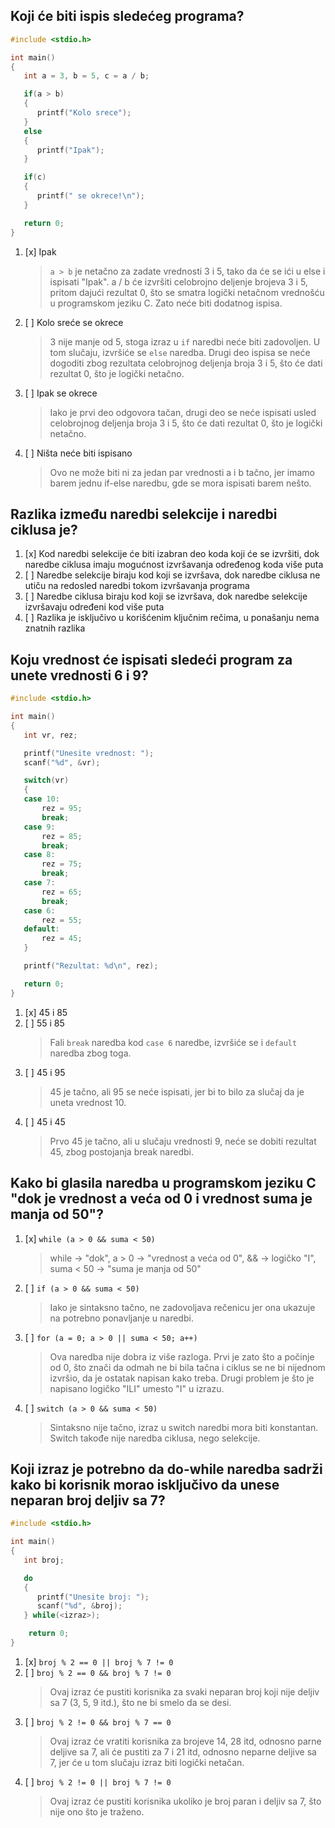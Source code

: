 ## Koji će biti ispis sledećeg programa?

```c
#include <stdio.h>

int main()
{
   int a = 3, b = 5, c = a / b;

   if(a > b)
   {
      printf("Kolo srece");
   }
   else
   {
      printf("Ipak");
   }

   if(c)
   {
      printf(" se okrece!\n");
   }

   return 0;
}
```

1. [x] Ipak
    > ``a > b`` je netačno za zadate vrednosti 3 i 5, tako da će se ići u else i ispisati "Ipak". a / b će izvršiti celobrojno deljenje brojeva 3 i 5, pritom dajući rezultat 0, što se smatra logički netačnom vrednošću u programskom jeziku C. Zato neće biti dodatnog ispisa.
1. [ ] Kolo sreće se okrece
    > 3 nije manje od 5, stoga izraz u ``if`` naredbi neće biti zadovoljen. U tom slučaju, izvršiće se ``else`` naredba. Drugi deo ispisa se neće dogoditi zbog rezultata celobrojnog deljenja broja 3 i 5, što će dati rezultat 0, što je logički netačno.
1. [ ] Ipak se okrece
    > Iako je prvi deo odgovora tačan, drugi deo se neće ispisati usled celobrojnog deljenja broja 3 i 5, što će dati rezultat 0, što je logički netačno.
1. [ ] Ništa neće biti ispisano
   > Ovo ne može biti ni za jedan par vrednosti a i b tačno, jer imamo barem jednu if-else naredbu, gde se mora ispisati barem nešto.

## Razlika između naredbi selekcije i naredbi ciklusa je?

1. [x] Kod naredbi selekcije će biti izabran deo koda koji će se izvršiti, dok naredbe ciklusa imaju mogućnost izvršavanja određenog koda više puta
1. [ ] Naredbe selekcije biraju kod koji se izvršava, dok naredbe ciklusa ne utiču na redosled naredbi tokom izvršavanja programa
1. [ ] Naredbe ciklusa biraju kod koji se izvršava, dok naredbe selekcije izvršavaju određeni kod više puta
1. [ ] Razlika je isključivo u korišćenim ključnim rečima, u ponašanju nema znatnih razlika

## Koju vrednost će ispisati sledeći program za unete vrednosti 6 i 9?

```c
#include <stdio.h>

int main()
{
   int vr, rez;

   printf("Unesite vrednost: ");
   scanf("%d", &vr);

   switch(vr)
   {
   case 10:
       rez = 95;
       break;
   case 9:
       rez = 85;
       break;
   case 8:
       rez = 75;
       break;
   case 7:
       rez = 65;
       break;
   case 6:
       rez = 55;
   default:
       rez = 45;
   }

   printf("Rezultat: %d\n", rez);

   return 0;
}

```

1. [x] 45 i 85
1. [ ] 55 i 85
    > Fali ``break`` naredba kod ``case 6`` naredbe, izvršiće se i ``default`` naredba zbog toga.
1. [ ] 45 i 95
    > 45 je tačno, ali 95 se neće ispisati, jer bi to bilo za slučaj da je uneta vrednost 10.
1. [ ] 45 i 45
    > Prvo 45 je tačno, ali u slučaju vrednosti 9, neće se dobiti rezultat 45, zbog postojanja break naredbi.

## Kako bi glasila naredba u programskom jeziku C "dok je vrednost a veća od 0 i vrednost suma je manja od 50"?

1. [x] ``while (a > 0 && suma < 50)``
    > while -> "dok", a > 0 -> "vrednost a veća od 0", && -> logičko "I", suma < 50 -> "suma je manja od 50"
1. [ ] ``if (a > 0 && suma < 50)``
    > Iako je sintaksno tačno, ne zadovoljava rečenicu jer ona ukazuje na potrebno ponavljanje u naredbi.
1. [ ] ``for (a = 0; a > 0 || suma < 50; a++)``
    > Ova naredba nije dobra iz više razloga. Prvi je zato što a počinje od 0, što znači da odmah ne bi bila tačna i ciklus se ne bi nijednom izvršio, da je ostatak napisan kako treba. Drugi problem je što je napisano logičko "ILI" umesto "I" u izrazu.
1. [ ] ``switch (a > 0 && suma < 50)``
    > Sintaksno nije tačno, izraz u switch naredbi mora biti konstantan. Switch takođe nije naredba ciklusa, nego selekcije.

## Koji izraz je potrebno da do-while naredba sadrži kako bi korisnik morao isključivo da unese neparan broj deljiv sa 7?

```c
#include <stdio.h>

int main()
{
   int broj;

   do
   {
      printf("Unesite broj: ");
      scanf("%d", &broj);
   } while(<izraz>);

    return 0;
}
```

1. [x] ``broj % 2 == 0 || broj % 7 != 0``
1. [ ] ``broj % 2 == 0 && broj % 7 != 0``
    > Ovaj izraz će pustiti korisnika za svaki neparan broj koji nije deljiv sa 7 (3, 5, 9 itd.), što ne bi smelo da se desi.
1. [ ] ``broj % 2 != 0 && broj % 7 == 0``
    > Ovaj izraz će vratiti korisnika za brojeve 14, 28 itd, odnosno parne deljive sa 7, ali će pustiti za 7 i 21 itd, odnosno neparne deljive sa 7, jer će u tom slučaju izraz biti logički netačan.
1. [ ] ``broj % 2 != 0 || broj % 7 != 0``
    > Ovaj izraz će pustiti korisnika ukoliko je broj paran i deljiv sa 7, što nije ono što je traženo.
